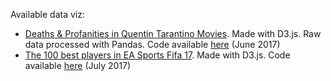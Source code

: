 Available data viz:
* [Deaths & Profanities in Quentin Tarantino Movies](https://pvernier.github.io/tarantino/). Made with D3.js. Raw data processed with Pandas. Code available [here](https://github.com/pvernier/pvernier.github.io/tree/master/tarantino) (June 2017)
* [The 100 best players in EA Sports Fifa 17](https://pvernier.github.io/fifa/). Made with D3.js. Code available [here](https://github.com/pvernier/pvernier.github.io/tree/master/fifa) (July 2017)
